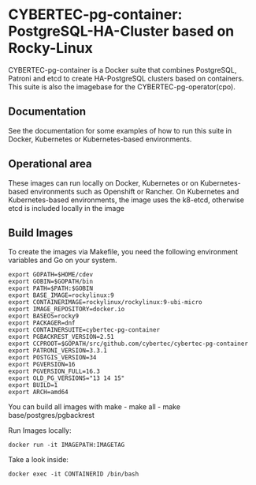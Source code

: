 # CYBERTEC-pg-container: PostgreSQL-HA-Cluster based on Rocky-Linux

<p>CYBERTEC-pg-container is a Docker suite that combines PostgreSQL, Patroni and etcd to create HA-PostgreSQL clusters based on containers. This suite is also the imagebase for the CYBERTEC-pg-operator(cpo).</p>

## Documentation

<p>See the documentation for some examples of how to run this suite in Docker, Kubernetes or Kubernetes-based environments.</p>

## Operational area
<p>These images can run locally on Docker, Kubernetes or on Kubernetes-based environments such as Openshift or Rancher.
On Kubernetes and Kubernetes-based environments, the image uses the k8-etcd, otherwise etcd is included locally in the image</p>

## Build Images

<p>To create the images via Makefile, you need the following environment variables and Go on your system.</p>

    export GOPATH=$HOME/cdev
    export GOBIN=$GOPATH/bin
    export PATH=$PATH:$GOBIN
    export BASE_IMAGE=rockylinux:9
    export CONTAINERIMAGE=rockylinux/rockylinux:9-ubi-micro
    export IMAGE_REPOSITORY=docker.io
    export BASEOS=rocky9
    export PACKAGER=dnf
    export CONTAINERSUITE=cybertec-pg-container
    export PGBACKREST_VERSION=2.51
    export CCPROOT=$GOPATH/src/github.com/cybertec/cybertec-pg-container
    export PATRONI_VERSION=3.3.1
    export POSTGIS_VERSION=34
    export PGVERSION=16
    export PGVERSION_FULL=16.3
    export OLD_PG_VERSIONS="13 14 15"
    export BUILD=1
    export ARCH=amd64

<p>You can build all images with make
- make all
- make base/postgres/pgbackrest</p>
<p>Run Images locally:</p>

    docker run -it IMAGEPATH:IMAGETAG
<p>Take a look inside:</p>

    docker exec -it CONTAINERID /bin/bash
